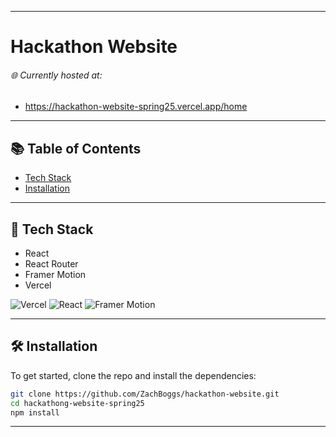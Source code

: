 
---

# Hackathon Website

###### 🌐 Currently hosted at:
- https://hackathon-website-spring25.vercel.app/home

---

## 📚 Table of Contents
- [Tech Stack](#tech-stack)
- [Installation](#installation)

---

<h2 id="tech-stack">🔧 Tech Stack</h2>

- React
- React Router
- Framer Motion
- Vercel

![Vercel](https://img.shields.io/badge/deployed-Vercel-black?logo=vercel)
![React](https://img.shields.io/badge/Built%20With-React-blue?logo=react)
![Framer Motion](https://img.shields.io/badge/animations-Framer%20Motion-ff4081?logo=framer)

---

<h2 id="installation">🛠️ Installation</h2>
To get started, clone the repo and install the dependencies:

```bash
git clone https://github.com/ZachBoggs/hackathon-website.git
cd hackathong-website-spring25
npm install
```
---